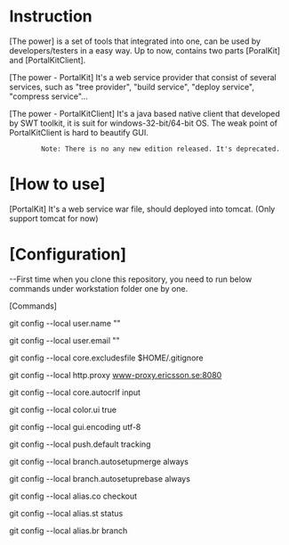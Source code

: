 Instruction
==============

[The power] is a set of tools that integrated into one, can be used by developers/testers in a easy way. Up to now, contains two parts [PoralKit] and [PortalKitClient].

[The power - PortalKit] It's a web service provider that consist of several services, such as "tree provider", "build service", "deploy service", "compress service"...

[The power - PortalKitClient] It's a java based native client that developed by SWT toolkit, it is suit for windows-32-bit/64-bit OS. The weak point of PortalKitClient is hard to beautify GUI. 

            Note: There is no any new edition released. It's deprecated.

[How to use]
==============

[PortalKit] It's a web service war file, should deployed into tomcat. (Only support tomcat for now)


[Configuration]
==============

--First time when you clone this repository, you need to run below commands under workstation folder one by one.

[Commands]

git config --local user.name "<name>"

git config --local user.email "<email>"

git config --local core.excludesfile $HOME/.gitignore

git config --local http.proxy www-proxy.ericsson.se:8080

git config --local core.autocrlf input

git config --local color.ui true

git config --local gui.encoding utf-8

git config --local push.default tracking

git config --local branch.autosetupmerge always

git config --local branch.autosetuprebase always

git config --local alias.co checkout

git config --local alias.st status

git config --local alias.br branch
